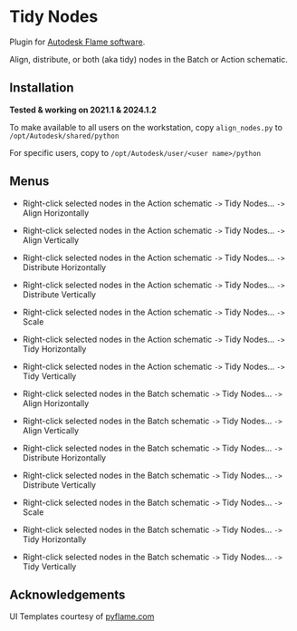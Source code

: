# Tidy Nodes

Plugin for [Autodesk Flame software](http://www.autodesk.com/products/flame).

Align, distribute, or both (aka tidy) nodes in the Batch or Action schematic.

## Installation
**Tested & working on 2021.1 & 2024.1.2**

To make available to all users on the workstation, copy `align_nodes.py` to `/opt/Autodesk/shared/python`

For specific users, copy to `/opt/Autodesk/user/<user name>/python`

## Menus
- Right-click selected nodes in the Action schematic `->` Tidy Nodes... `->` Align Horizontally
- Right-click selected nodes in the Action schematic `->` Tidy Nodes... `->` Align Vertically
- Right-click selected nodes in the Action schematic `->` Tidy Nodes... `->` Distribute Horizontally
- Right-click selected nodes in the Action schematic `->` Tidy Nodes... `->` Distribute Vertically
- Right-click selected nodes in the Action schematic `->` Tidy Nodes... `->` Scale
- Right-click selected nodes in the Action schematic `->` Tidy Nodes... `->` Tidy Horizontally
- Right-click selected nodes in the Action schematic `->` Tidy Nodes... `->` Tidy Vertically

- Right-click selected nodes in the Batch schematic `->` Tidy Nodes... `->` Align Horizontally
- Right-click selected nodes in the Batch schematic `->` Tidy Nodes... `->` Align Vertically
- Right-click selected nodes in the Batch schematic `->` Tidy Nodes... `->` Distribute Horizontally
- Right-click selected nodes in the Batch schematic `->` Tidy Nodes... `->` Distribute Vertically
- Right-click selected nodes in the Batch schematic `->` Tidy Nodes... `->` Scale
- Right-click selected nodes in the Batch schematic `->` Tidy Nodes... `->` Tidy Horizontally
- Right-click selected nodes in the Batch schematic `->` Tidy Nodes... `->` Tidy Vertically

## Acknowledgements
UI Templates courtesy of [pyflame.com](http://www.pyflame.com)
